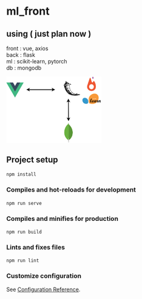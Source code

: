 

# ml_front

## using ( just plan now )
front : vue, axios  
back  : flask  
ml    : scikit-learn, pytorch  
db    : mongodb  

<img alt="ml_platform" width="250px" src="./src/assets/ml_platform.png">


## Project setup
```
npm install
```

### Compiles and hot-reloads for development
```
npm run serve
```

### Compiles and minifies for production
```
npm run build
```

### Lints and fixes files
```
npm run lint
```

### Customize configuration
See [Configuration Reference](https://cli.vuejs.org/config/).
